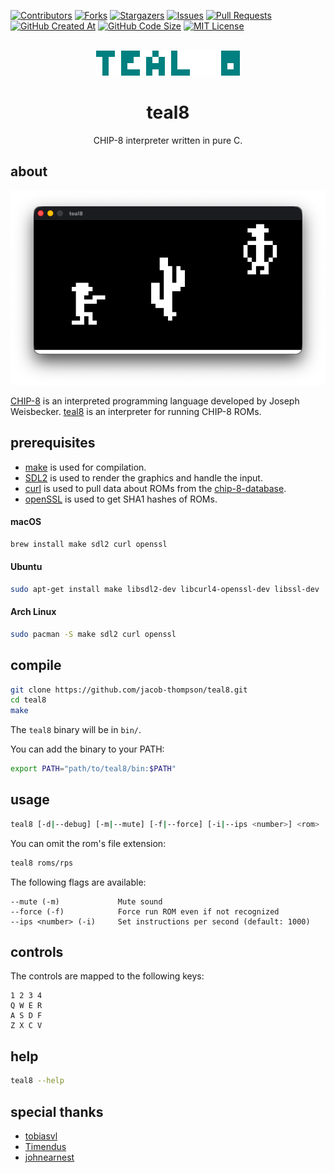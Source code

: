 [![Contributors][contributors-shield]][contributors-url]
[![Forks][forks-shield]][forks-url]
[![Stargazers][stars-shield]][stars-url]
[![Issues][issues-shield]][issues-url]
[![Pull Requests][pulls-shield]][pulls-url]
[![GitHub Created At][created-shield]][created-url]
[![GitHub Code Size][size-shield]][size-url]
[![MIT License][license-shield]][license-url]


<br />
<div align="center">

<a href="https://github.com/jacob-thompson/teal8">
<img src="resources/logo.png" alt="Logo">
</a>

<h1 align="center">teal8</h3>

<p align="center">
CHIP-8 interpreter written in pure C.
<br />
</p>

</div>

## about 

![screenshot](resources/screenshot.png)

[CHIP-8](https://en.wikipedia.org/wiki/CHIP-8) is an interpreted programming language developed by Joseph Weisbecker. [teal8](https://jacob-thompson.github.io/portfolio/teal8/) is an interpreter for running CHIP-8 ROMs.

## prerequisites

* [make](https://www.gnu.org/software/make/) is used for compilation.
* [SDL2](https://www.libsdl.org/) is used to render the graphics and handle the input.
* [curl](https://curl.se/) is used to pull data about ROMs from the [chip-8-database](https://github.com/chip-8/chip-8-database).
* [openSSL](https://www.openssl.org/) is used to get SHA1 hashes of ROMs.

#### macOS

```bash
brew install make sdl2 curl openssl
```

#### Ubuntu

```bash
sudo apt-get install make libsdl2-dev libcurl4-openssl-dev libssl-dev
```

#### Arch Linux

```bash
sudo pacman -S make sdl2 curl openssl
```

## compile

```bash
git clone https://github.com/jacob-thompson/teal8.git
cd teal8
make
```

The `teal8` binary will be in `bin/`.

You can add the binary to your PATH:

```bash
export PATH="path/to/teal8/bin:$PATH"
```

## usage

```bash
teal8 [-d|--debug] [-m|--mute] [-f|--force] [-i|--ips <number>] <rom>
```

You can omit the rom's file extension:

```bash
teal8 roms/rps
```

The following flags are available:

```
--mute (-m)             Mute sound
--force (-f)            Force run ROM even if not recognized
--ips <number> (-i)     Set instructions per second (default: 1000)
```

## controls

The controls are mapped to the following keys:

```
1 2 3 4
Q W E R
A S D F
Z X C V
```

## help

```bash
teal8 --help
```

## special thanks

- [tobiasvl](https://tobiasvl.github.io/blog/write-a-chip-8-emulator/)
- [Timendus](https://github.com/Timendus/chip8-test-suite)
- [johnearnest](https://johnearnest.github.io/chip8Archive/)

[contributors-shield]: https://img.shields.io/github/contributors/jacob-thompson/teal8.svg?style=flat
[contributors-url]: https://github.com/jacob-thompson/teal8/graphs/contributors
[forks-shield]: https://img.shields.io/github/forks/jacob-thompson/teal8.svg?style=flat
[forks-url]: https://github.com/jacob-thompson/teal8/network/members
[stars-shield]: https://img.shields.io/github/stars/jacob-thompson/teal8.svg?style=flat
[stars-url]: https://github.com/jacob-thompson/teal8/stargazers
[issues-shield]: https://img.shields.io/github/issues/jacob-thompson/teal8.svg?style=flat
[issues-url]: https://github.com/jacob-thompson/teal8/issues
[pulls-shield]: https://img.shields.io/github/issues-pr/jacob-thompson/teal8
[pulls-url]: https://github.com/jacob-thompson/teal8/pulls
[created-shield]: https://img.shields.io/github/created-at/jacob-thompson/teal8
[created-url]: https://github.com/jacob-thompson/teal8
[size-shield]: https://img.shields.io/github/languages/code-size/jacob-thompson/teal8
[size-url]: https://github.com/jacob-thompson/teal8
[license-shield]: https://img.shields.io/github/license/jacob-thompson/teal8.svg?style=flat
[license-url]: LICENSE
